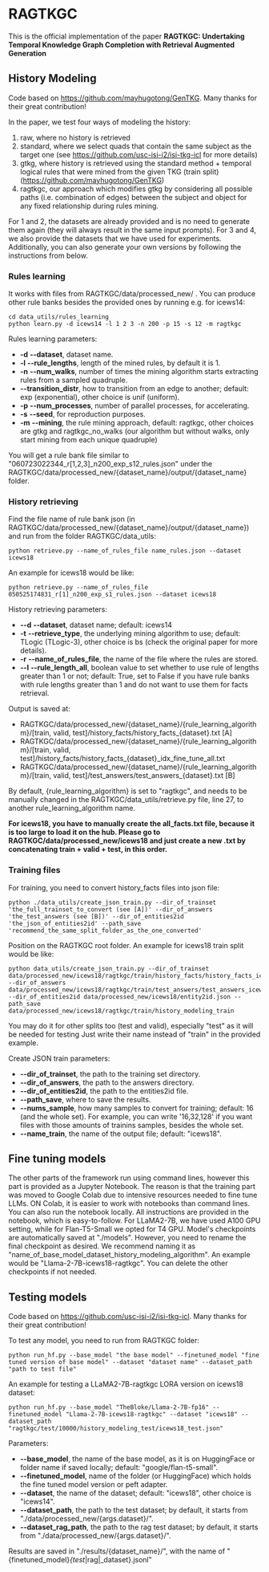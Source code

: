 # RAGTKGC
This is the official implementation of the paper **RAGTKGC: Undertaking Temporal Knowledge Graph Completion with Retrieval Augmented Generation**

## History Modeling

Code based on https://github.com/mayhugotong/GenTKG. Many thanks for their great contribution!

In the paper, we test four ways of modeling the history:
1. raw, where no history is retrieved
2. standard, where we select quads that contain the same subject as the target one (see https://github.com/usc-isi-i2/isi-tkg-icl for more details)
3. gtkg, where history is retrieved using the standard method + temporal logical rules that were mined from the given TKG (train split) (https://github.com/mayhugotong/GenTKG)
4. ragtkgc, our approach which modifies gtkg by considering all possible paths (i.e. combination of edges) between the subject and object for any fixed relationship during rules mining.

For 1 and 2, the datasets are already provided and is no need to generate them again (they will always result in the same input prompts).
For 3 and 4, we also provide the datasets that we have used for experiments. Additionally, you can also generate your own versions by following the instructions from below.

### Rules learning
It works with files from RAGTKGC/data/processed_new/ . 
You can produce other rule banks besides the provided ones by running e.g. for icews14:
```
cd data_utils/rules_learning
python learn.py -d icews14 -l 1 2 3 -n 200 -p 15 -s 12 -m ragtkgc
```
Rules learning parameters:
- **-d** **--dataset**, dataset name.
- **-l** **--rule_lengths**, length of the mined rules, by default it is 1.
- **-n** **--num_walks**, number of times the mining algorithm starts extracting rules from a sampled quadruple.
- **--transition_distr**, how to transition from an edge to another; default: exp (exponential), other choice is unif (uniform).
- **-p** **--num_processes**, number of parallel processes, for accelerating. 
- **-s** **--seed**, for reproduction purposes.
- **-m** **--mining**, the rule mining approach, default: ragtkgc, other choices are gtkg and ragtkgc_no_walks (our algorithm but without walks, only start mining from each unique quadruple)

You will get a rule bank file similar to "060723022344_r[1,2,3]_n200_exp_s12_rules.json" under the RAGTKGC/data/processed_new/{dataset_name}/output/{dataset_name} folder.

### History retrieving

Find the file name of rule bank json (in RAGTKGC/data/processed_new/{dataset_name}/output/{dataset_name}) and run from the folder RAGTKGC/data_utils:
```
python retrieve.py --name_of_rules_file name_rules.json --dataset icews18
```
An example for icews18 would be like:
```
python retrieve.py --name_of_rules_file 050525174831_r[1]_n200_exp_s1_rules.json --dataset icews18
```

History retrieving parameters:
- **--d** **--dataset**, dataset name; default: icews14
- **-t** **--retrieve_type**, the underlying mining algorithm to use; default: TLogic (TLogic-3), other choice is bs (check the original paper for more details).
- **-r** **--name_of_rules_file**, the name of the file where the rules are stored.
- **--l** **--rule_length_all**, boolean value to set whether to use rule of lengths greater than 1 or not; default: True, set to False if you have rule banks with rule lengths greater than 1 and do not want to use them for facts retrieval.

Output is saved at:
- RAGTKGC/data/processed_new/{dataset_name}/{rule_learning_algorithm}/[train, valid, test]/history_facts/history_facts_{dataset}.txt [A]
- RAGTKGC/data/processed_new/{dataset_name}/{rule_learning_algorithm}/[train, valid, test]/history_facts/history_facts_{dataset}_idx_fine_tune_all.txt
- RAGTKGC/data/processed_new/{dataset_name}/{rule_learning_algorithm}/[train, valid, test]/test_answers/test_answers_{dataset}.txt [B]

By default, {rule_learning_algorithm} is set to "ragtkgc", and needs to be manually changed in the RAGTKGC/data_utils/retrieve.py file, line 27, to another rule_learning_algorithm name.

**For icews18, you have to manually create the all_facts.txt file, because it is too large to load it on the hub. Please go to  RAGTKGC/data/processed_new/icews18 and just create a new .txt by concatenating train + valid + test, in this order.**

### Training files
For training, you need to convert history_facts files into json file:
```
python ./data_utils/create_json_train.py --dir_of_trainset 'the_full_trainset_to_convert (see [A])' --dir_of_answers 'the_test_answers (see [B])' --dir_of_entities2id 'the_json_of_entities2id' --path_save 'recommend_the_same_split_folder_as_the_one_converted'
```
Position on the RAGTKGC root folder. An example for icews18 train split would be like:
```
python data_utils/create_json_train.py --dir_of_trainset data/processed_new/icews18/ragtkgc/train/history_facts/history_facts_icews18.txt --dir_of_answers  data/processed_new/icews18/ragtkgc/train/test_answers/test_answers_icews18.txt --dir_of_entities2id data/processed_new/icews18/entity2id.json --path_save data/processed_new/icews18/ragtkgc/train/history_modeling_train
```

You may do it for other splits too (test and valid), especially "test" as it will be needed for testing Just write their name instead of "train" in the provided example.

Create JSON train parameters:
- **--dir_of_trainset**, the path to the training set directory.
- **--dir_of_answers**, the path to the answers directory.
- **--dir_of_entities2id**, the path to the entities2id file.
- **--path_save**, where to save the results.
- **--nums_sample**, how many samples to convert for training; default: 16 (and the whole set). For example, you can write '16,32,128' if you want files with those amounts of trainins samples, besides the whole set.
- **--name_train**, the name of the output file; default: "icews18".

## Fine tuning models

The other parts of the framework run using command lines, however this part is provided as a Jupyter Notebook. The reason is that the training part was moved to Google Colab due to intensive resources needed to fine tune LLMs. ON Colab, it is easier to work with notebooks than command lines. You can also run the notebook locally. All instructions are provided in the notebook, which is easy-to-follow.
For LLaMA2-7B, we have used A100 GPU setting, while for Flan-T5-Small we opted for T4 GPU.
Model's checkpoints are automatically saved at "./models". However, you need to rename the final checkpoint as desired. We recommend naming it as "name_of_base_model_dataset_history_modeling_algorithm". An example would be "Llama-2-7B-icews18-ragtkgc". You can delete the other checkpoints if not needed.

## Testing models

Code based on https://github.com/usc-isi-i2/isi-tkg-icl. Many thanks for their great contribution!

To test any model, you need to run from RAGTKGC folder:
```
python run_hf.py --base_model "the base model" --finetuned_model "fine tuned version of base model" --dataset "dataset name" --dataset_path "path to test file"
```

An example for testing a LLaMA2-7B-ragtkgc LORA version on icews18 dataset:
```
python run_hf.py --base_model "TheBloke/Llama-2-7B-fp16" --finetuned_model "Llama-2-7B-icews18-ragtkgc" --dataset "icews18" --dataset_path "ragtkgc/test/10000/history_modeling_test/icews18_test.json"
```

Parameters:
- **--base_model**, the name of the base model, as it is on HuggingFace or folder name if saved locally; default: "google/flan-t5-small".
- **--finetuned_model**, name of the folder (or HuggingFace) which holds the fine tuned model version or peft adapter.
- **--dataset**, the name of the dataset; default: "icews18", other choice is "icews14".
- **--dataset_path**, the path to the test dataset; by default, it starts from "./data/processed_new/{args.dataset}/".
- **--dataset_rag_path**, the path to the rag test dataset; by default, it starts from "./data/processed_new/{args.dataset}/".

Results are saved in "./results/{dataset_name}/", with the name of "{finetuned_model}_{test_|rag|_dataset}.jsonl"
